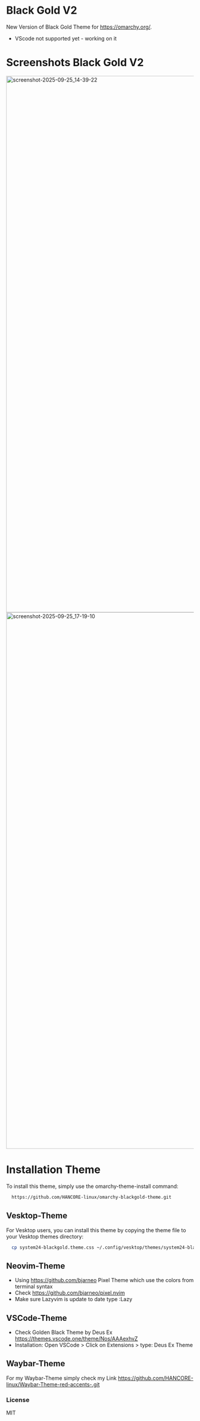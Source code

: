 # Black Gold V2
New Version of Black Gold Theme for https://omarchy.org/. 
- VScode not supported yet - working on it <br>

# Screenshots Black Gold V2
<img width="2560" height="1440" alt="screenshot-2025-09-25_14-39-22" src="https://github.com/user-attachments/assets/c93627c9-4ab5-44ce-a717-07f2649b908c" />
<img width="2560" height="1440" alt="screenshot-2025-09-25_17-19-10" src="https://github.com/user-attachments/assets/b12b37be-5651-4333-a037-25203b610ce6" />



# Installation Theme

To install this theme, simply use the omarchy-theme-install command:

```bash
  https://github.com/HANCORE-linux/omarchy-blackgold-theme.git
```
## Vesktop-Theme
For Vesktop users, you can install this theme by copying the theme file to your Vesktop themes directory:
```bash
  cp system24-blackgold.theme.css ~/.config/vesktop/themes/system24-blackgold.theme.css
```

## Neovim-Theme
- Using https://github.com/bjarneo Pixel Theme which use the colors from terminal syntax <br>
- Check https://github.com/bjarneo/pixel.nvim <br>
- Make sure Lazyvim is update to date type :Lazy <br>

## VSCode-Theme
- Check Golden Black Theme by Deus Ex https://themes.vscode.one/theme/Nos/AAAexhvZ <br>
- Installation: Open VSCode > Click on Extensions > type: Deus Ex Theme

## Waybar-Theme
For my Waybar-Theme simply check my Link https://github.com/HANCORE-linux/Waybar-Theme-red-accents-.git

### License
MIT
